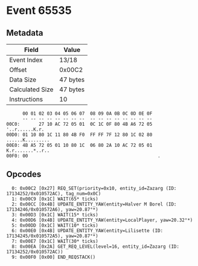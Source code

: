 # Event 65535

## Metadata

| Field           | Value    |
|-----------------|----------|
| Event Index     | 13/18    |
| Offset          | 0x00C2   |
| Data Size       | 47 bytes |
| Calculated Size | 47 bytes |
| Instructions    | 10       |

```
      00 01 02 03 04 05 06 07  08 09 0A 0B 0C 0D 0E 0F
      -- -- -- -- -- -- -- --  -- -- -- -- -- -- -- --
00C0:       27 10 AC 72 05 01  0C 1C 0F 80 4B A6 72 05    '..r......K.r.
00D0: 01 10 80 1C 11 80 4B F0  FF FF 7F 12 80 1C 02 80  ......K.........
00E0: 4B A5 72 05 01 10 80 1C  06 80 2A 10 AC 72 05 01  K.r.......*..r..
00F0: 00                                                .               
```

## Opcodes

```
  0: 0x00C2 [0x27] REQ_SET(priority=0x10, entity_id=Zazarg (ID: 17134252/0x010572AC), tag_num=0x0C)
  1: 0x00C9 [0x1C] WAIT(65* ticks)
  2: 0x00CC [0x4B] UPDATE_ENTITY_YAW(entity=Halver M Borel (ID: 17134246/0x010572A6), yaw=20.87°*)
  3: 0x00D3 [0x1C] WAIT(15* ticks)
  4: 0x00D6 [0x4B] UPDATE_ENTITY_YAW(entity=LocalPlayer, yaw=20.32°*)
  5: 0x00DD [0x1C] WAIT(10* ticks)
  6: 0x00E0 [0x4B] UPDATE_ENTITY_YAW(entity=Lilisette (ID: 17134245/0x010572A5), yaw=20.87°*)
  7: 0x00E7 [0x1C] WAIT(30* ticks)
  8: 0x00EA [0x2A] GET_REQ_LEVEL(level=16, entity_id=Zazarg (ID: 17134252/0x010572AC))
  9: 0x00F0 [0x00] END_REQSTACK()
```
